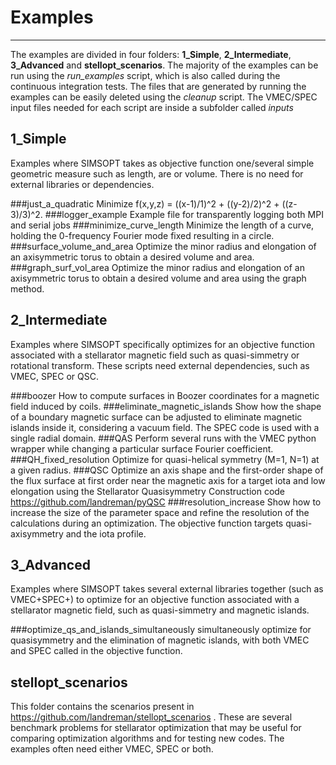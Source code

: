 # Examples
---
The examples are divided in four folders: **1_Simple**, **2_Intermediate**, **3_Advanced** and **stellopt_scenarios**. The majority of the examples can be run using the *run_examples* script, which is also called during the continuous integration tests. The files that are generated by running the examples can be easily deleted using the *cleanup* script. The VMEC/SPEC input files needed for each script are inside a subfolder called *inputs*

## 1_Simple

Examples where SIMSOPT takes as objective function one/several simple geometric measure such as length, are or volume. There is no need for external libraries or dependencies.

###just_a_quadratic
Minimize f(x,y,z) = ((x-1)/1)^2 + ((y-2)/2)^2 + ((z-3)/3)^2.
###logger_example
Example file for transparently logging both MPI and serial jobs
###minimize_curve_length
Minimize the length of a curve, holding the 0-frequency Fourier mode fixed resulting in a circle.
###surface_volume_and_area
Optimize the minor radius and elongation of an axisymmetric torus to obtain a desired volume and area.
###graph_surf_vol_area
Optimize the minor radius and elongation of an axisymmetric torus to obtain a desired volume and area using the graph method.

## 2_Intermediate

Examples where SIMSOPT specifically optimizes for an objective function associated with a stellarator magnetic field such as quasi-simmetry or rotational transform. These scripts need external dependencies, such as VMEC, SPEC or QSC.

###boozer
How to compute surfaces in Boozer coordinates for a magnetic field induced by coils.
###eliminate_magnetic_islands
Show how the shape of a boundary magnetic
surface can be adjusted to eliminate magnetic islands inside it,
considering a vacuum field. The SPEC code is used with a single radial domain.
###QAS
Perform several runs with the VMEC python wrapper while changing a particular surface Fourier coefficient.
###QH_fixed_resolution
Optimize for quasi-helical symmetry (M=1, N=1) at a given radius.
###QSC
Optimize an axis shape and the first-order shape of the flux surface
at first order near the magnetic axis for a target iota and low elongation
using the Stellarator Quasisymmetry Construction code https://github.com/landreman/pyQSC
###resolution_increase
Show how to increase the size of the parameter space and refine the resolution of the calculations during an optimization. The objective function targets quasi-axisymmetry and the iota profile.

## 3_Advanced

Examples where SIMSOPT takes several external libraries together (such as VMEC+SPEC+) to optimize for an objective function associated with a stellarator magnetic field, such as quasi-simmetry and magnetic islands.

###optimize_qs_and_islands_simultaneously
simultaneously optimize for quasisymmetry and the elimination of magnetic islands, with both VMEC and SPEC called in the objective function.

## stellopt_scenarios

This folder contains the scenarios present in https://github.com/landreman/stellopt_scenarios . These are several benchmark problems for stellarator optimization that may be useful for comparing optimization algorithms and for testing new codes. The examples often need either VMEC, SPEC or both.
